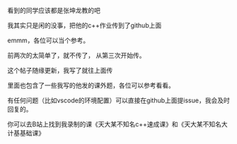 看到的同学应该都是张坤龙教的吧

我其实只是闲的没事，把他的c++作业传到了github上面

emmm，各位可以当个参考。

前两次的太简单了，就不传了，
从第三次开始传。

这个帖子随缘更新，我写了就往上面传

里面也包含了一些我写的他发的课外题，各位可以参考看看。

有任何问题（比如vscode的环境配置）可以直接在github上面提issue，我会及时回复的。

你可以去B站上找到我录制的课《天大某不知名c++速成课》和《天大某不知名大计基基础课》

<!--HJDCZY 蔡睿博 -->